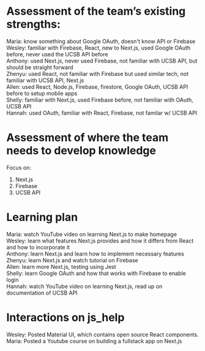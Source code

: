 # Assessment of the team’s existing strengths: </br>
Maria: know something about Google OAuth, doesn't know API or Firebase </br>
Wesley: familiar with Firebase, React, new to Next.js, used Google OAuth before, never used the UCSB API before </br>
Anthony: used Next.js, never used Firebase, not familiar with UCSB API, but should be straight forward </br>
Zhenyu: used React, not familiar with Firebase but used similar tech, not familiar with UCSB API, Next.js </br>
Allen: used React, Node.js, Firebase, firestore, Google OAuth, UCSB API before to setup mobile apps </br>
Shelly: familiar with Next.js, used Firebase before, not familiar with OAuth, UCSB API </br>
Hannah: used OAuth, familiar with React, Firebase, not familar w/ UCSB API </br>

# Assessment of where the team needs to develop knowledge </br>
Focus on:
1. Next.js
2. Firebase
3. UCSB API

# Learning plan
Maria: watch YouTube video on learning Next.js to make homepage </br>
Wesley: learn what features Next.js provides and how it differs from React and how to incorporate it </br>
Anthony: learn Next.js and learn how to implement necessary features </br>
Zhenyu: learn Next.js and watch tutorial on Firebase </br>
Allen: learn more Next.js, testing using Jest </br>
Shelly: learn Google OAuth and how that works with Firebase to enable login </br>
Hannah: watch YouTube video on learning Next.js, read up on documentation of UCSB API </br>

# Interactions on js_help
Wesley: Posted Material UI, which contains open source React components. 
Maria: Posted a Youtube course on building a fullstack app on Next.js 
